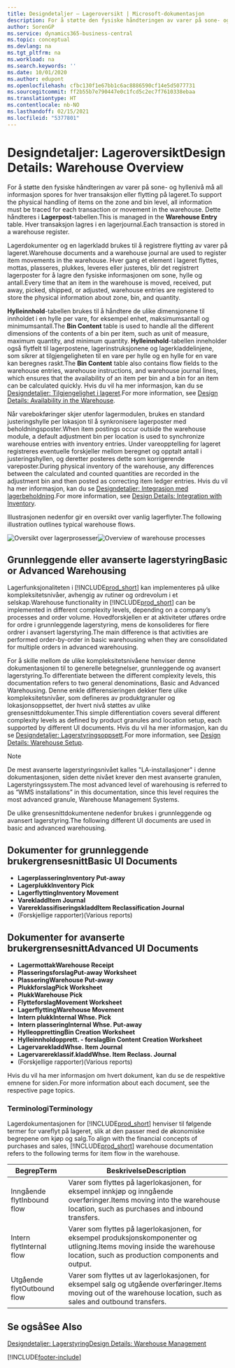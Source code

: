 ```yaml
---
title: Designdetaljer – Lageroversikt | Microsoft-dokumentasjon
description: For å støtte den fysiske håndteringen av varer på sone- og hyllenivå må all informasjon spores for hver transaksjon eller flytting på lageret. Dette håndteres i **Lagerpost**-tabellen. Hver transaksjon lagres i en lagerjournal.
author: SorenGP
ms.service: dynamics365-business-central
ms.topic: conceptual
ms.devlang: na
ms.tgt_pltfrm: na
ms.workload: na
ms.search.keywords: ''
ms.date: 10/01/2020
ms.author: edupont
ms.openlocfilehash: cfbc130f1e67bb1c6ac8886590cf14e5d5077731
ms.sourcegitcommit: ff2b55b7e790447e0c1fcd5c2ec7f7610338ebaa
ms.translationtype: HT
ms.contentlocale: nb-NO
ms.lasthandoff: 02/15/2021
ms.locfileid: "5377801"
---
```

# <a name="design-details-warehouse-overview"></a><span data-ttu-id="93cde-105">Designdetaljer: Lageroversikt</span><span class="sxs-lookup"><span data-stu-id="93cde-105">Design Details: Warehouse Overview</span></span>
<span data-ttu-id="93cde-106">For å støtte den fysiske håndteringen av varer på sone- og hyllenivå må all informasjon spores for hver transaksjon eller flytting på lageret.</span><span class="sxs-lookup"><span data-stu-id="93cde-106">To support the physical handling of items on the zone and bin level, all information must be traced for each transaction or movement in the warehouse.</span></span> <span data-ttu-id="93cde-107">Dette håndteres i **Lagerpost**-tabellen.</span><span class="sxs-lookup"><span data-stu-id="93cde-107">This is managed in the **Warehouse Entry** table.</span></span> <span data-ttu-id="93cde-108">Hver transaksjon lagres i en lagerjournal.</span><span class="sxs-lookup"><span data-stu-id="93cde-108">Each transaction is stored in a warehouse register.</span></span>  

<span data-ttu-id="93cde-109">Lagerdokumenter og en lagerkladd brukes til å registrere flytting av varer på lageret.</span><span class="sxs-lookup"><span data-stu-id="93cde-109">Warehouse documents and a warehouse journal are used to register item movements in the warehouse.</span></span> <span data-ttu-id="93cde-110">Hver gang et element i lageret flyttes, mottas, plasseres, plukkes, leveres eller justeres, blir det registrert lagerposter for å lagre den fysiske informasjonen om sone, hylle og antall.</span><span class="sxs-lookup"><span data-stu-id="93cde-110">Every time that an item in the warehouse is moved, received, put away, picked, shipped, or adjusted, warehouse entries are registered to store the physical information about zone, bin, and quantity.</span></span>

<span data-ttu-id="93cde-111">**Hylleinnhold**-tabellen brukes til å håndtere de ulike dimensjonene til innholdet i en hylle per vare, for eksempel enhet, maksimumsantall og minimumsantall.</span><span class="sxs-lookup"><span data-stu-id="93cde-111">The **Bin Content** table is used to handle all the different dimensions of the contents of a bin per item, such as unit of measure, maximum quantity, and minimum quantity.</span></span> <span data-ttu-id="93cde-112">**Hylleinnhold**-tabellen inneholder også flytfelt til lagerpostene, lagerinstruksjonene og lagerkladdelinjene, som sikrer at tilgjengeligheten til en vare per hylle og en hylle for en vare kan beregnes raskt.</span><span class="sxs-lookup"><span data-stu-id="93cde-112">The **Bin Content** table also contains flow fields to the warehouse entries, warehouse instructions, and warehouse journal lines, which ensures that the availability of an item per bin and a bin for an item can be calculated quickly.</span></span> <span data-ttu-id="93cde-113">Hvis du vil ha mer informasjon, kan du se [Designdetaljer: Tilgjengelighet i lageret](design-details-availability-in-the-warehouse.md).</span><span class="sxs-lookup"><span data-stu-id="93cde-113">For more information, see [Design Details: Availability in the Warehouse](design-details-availability-in-the-warehouse.md).</span></span>  

<span data-ttu-id="93cde-114">Når varebokføringer skjer utenfor lagermodulen, brukes en standard justeringshylle per lokasjon til å synkronisere lagerposter med beholdningsposter.</span><span class="sxs-lookup"><span data-stu-id="93cde-114">When item postings occur outside the warehouse module, a default adjustment bin per location is used to synchronize warehouse entries with inventory entries.</span></span> <span data-ttu-id="93cde-115">Under vareopptelling for lageret registreres eventuelle forskjeller mellom beregnet og opptalt antall i justeringshyllen, og deretter posteres dette som korrigerende vareposter.</span><span class="sxs-lookup"><span data-stu-id="93cde-115">During physical inventory of the warehouse, any differences between the calculated and counted quantities are recorded in the adjustment bin and then posted as correcting item ledger entries.</span></span> <span data-ttu-id="93cde-116">Hvis du vil ha mer informasjon, kan du se [Designdetaljer: Integrasjon med lagerbeholdning](design-details-integration-with-inventory.md).</span><span class="sxs-lookup"><span data-stu-id="93cde-116">For more information, see [Design Details: Integration with Inventory](design-details-integration-with-inventory.md).</span></span>  

<span data-ttu-id="93cde-117">Illustrasjonen nedenfor gir en oversikt over vanlig lagerflyter.</span><span class="sxs-lookup"><span data-stu-id="93cde-117">The following illustration outlines typical warehouse flows.</span></span>  

<span data-ttu-id="93cde-118">![Oversikt over lagerprosesser](media/design_details_warehouse_management_overview.png "Oversikt over lagerprosesser")</span><span class="sxs-lookup"><span data-stu-id="93cde-118">![Overview of warehouse processes](media/design_details_warehouse_management_overview.png "Overview of warehouse processes")</span></span>  

## <a name="basic-or-advanced-warehousing"></a><span data-ttu-id="93cde-119">Grunnleggende eller avanserte lagerstyring</span><span class="sxs-lookup"><span data-stu-id="93cde-119">Basic or Advanced Warehousing</span></span>  
<span data-ttu-id="93cde-120">Lagerfunksjonaliteten i [!INCLUDE[prod_short](includes/prod_short.md)] kan implementeres på ulike kompleksitetsnivåer, avhengig av rutiner og ordrevolum i et selskap.</span><span class="sxs-lookup"><span data-stu-id="93cde-120">Warehouse functionality in [!INCLUDE[prod_short](includes/prod_short.md)] can be implemented in different complexity levels, depending on a company’s processes and order volume.</span></span> <span data-ttu-id="93cde-121">Hovedforskjellen er at aktiviteter utføres ordre for ordre i grunnleggende lagerstyring, mens de konsolideres for flere ordrer i avansert lagerstyring.</span><span class="sxs-lookup"><span data-stu-id="93cde-121">The main difference is that activities are performed order-by-order in basic warehousing when they are consolidated for multiple orders in advanced warehousing.</span></span>  

 <span data-ttu-id="93cde-122">For å skille mellom de ulike kompleksitetsnivåene henviser denne dokumentasjonen til to generelle betegnelser, grunnleggende og avansert lagerstyring.</span><span class="sxs-lookup"><span data-stu-id="93cde-122">To differentiate between the different complexity levels, this documentation refers to two general denominations, Basic and Advanced Warehousing.</span></span> <span data-ttu-id="93cde-123">Denne enkle differensieringen dekker flere ulike kompleksitetsnivåer, som defineres av produktgranuler og lokasjonsoppsettet, der hvert nivå støttes av ulike grensesnittdokumenter.</span><span class="sxs-lookup"><span data-stu-id="93cde-123">This simple differentiation covers several different complexity levels as defined by product granules and location setup, each supported by different UI documents.</span></span> <span data-ttu-id="93cde-124">Hvis du vil ha mer informasjon, kan du se [Designdetaljer: Lagerstyringsoppsett](design-details-warehouse-setup.md).</span><span class="sxs-lookup"><span data-stu-id="93cde-124">For more information, see [Design Details: Warehouse Setup](design-details-warehouse-setup.md).</span></span>  

> [!NOTE]  
>  <span data-ttu-id="93cde-125">De mest avanserte lagerstyringsnivået kalles "LA-installasjoner" i denne dokumentasjonen, siden dette nivået krever den mest avanserte granulen, Lagerstyringssystem.</span><span class="sxs-lookup"><span data-stu-id="93cde-125">The most advanced level of warehousing is referred to as “WMS installations” in this documentation, since this level requires the most advanced granule, Warehouse Management Systems.</span></span>  

 <span data-ttu-id="93cde-126">De ulike grensesnittdokumentene nedenfor brukes i grunnleggende og avansert lagerstyring.</span><span class="sxs-lookup"><span data-stu-id="93cde-126">The following different UI documents are used in basic and advanced warehousing.</span></span>  

## <a name="basic-ui-documents"></a><span data-ttu-id="93cde-127">Dokumenter for grunnleggende brukergrensesnitt</span><span class="sxs-lookup"><span data-stu-id="93cde-127">Basic UI Documents</span></span>  

-   <span data-ttu-id="93cde-128">**Lagerplassering**</span><span class="sxs-lookup"><span data-stu-id="93cde-128">**Inventory Put-away**</span></span>  
-   <span data-ttu-id="93cde-129">**Lagerplukk**</span><span class="sxs-lookup"><span data-stu-id="93cde-129">**Inventory Pick**</span></span>  
-   <span data-ttu-id="93cde-130">**Lagerflytting**</span><span class="sxs-lookup"><span data-stu-id="93cde-130">**Inventory Movement**</span></span>  
-   <span data-ttu-id="93cde-131">**Varekladd**</span><span class="sxs-lookup"><span data-stu-id="93cde-131">**Item Journal**</span></span>  
-   <span data-ttu-id="93cde-132">**Varereklassifiseringskladd**</span><span class="sxs-lookup"><span data-stu-id="93cde-132">**Item Reclassification Journal**</span></span>  
-   <span data-ttu-id="93cde-133">(Forskjellige rapporter)</span><span class="sxs-lookup"><span data-stu-id="93cde-133">(Various reports)</span></span>  

## <a name="advanced-ui-documents"></a><span data-ttu-id="93cde-134">Dokumenter for avanserte brukergrensesnitt</span><span class="sxs-lookup"><span data-stu-id="93cde-134">Advanced UI Documents</span></span>  

-   <span data-ttu-id="93cde-135">**Lagermottak**</span><span class="sxs-lookup"><span data-stu-id="93cde-135">**Warehouse Receipt**</span></span>  
-   <span data-ttu-id="93cde-136">**Plasseringsforslag**</span><span class="sxs-lookup"><span data-stu-id="93cde-136">**Put-away Worksheet**</span></span>  
-   <span data-ttu-id="93cde-137">**Plassering**</span><span class="sxs-lookup"><span data-stu-id="93cde-137">**Warehouse Put-away**</span></span>  
-   <span data-ttu-id="93cde-138">**Plukkforslag**</span><span class="sxs-lookup"><span data-stu-id="93cde-138">**Pick Worksheet**</span></span>  
-   <span data-ttu-id="93cde-139">**Plukk**</span><span class="sxs-lookup"><span data-stu-id="93cde-139">**Warehouse Pick**</span></span>  
-   <span data-ttu-id="93cde-140">**Flytteforslag**</span><span class="sxs-lookup"><span data-stu-id="93cde-140">**Movement Worksheet**</span></span>  
-   <span data-ttu-id="93cde-141">**Lagerflytting**</span><span class="sxs-lookup"><span data-stu-id="93cde-141">**Warehouse Movement**</span></span>  
-   <span data-ttu-id="93cde-142">**Intern plukk**</span><span class="sxs-lookup"><span data-stu-id="93cde-142">**Internal Whse. Pick**</span></span>  
-   <span data-ttu-id="93cde-143">**Intern plassering**</span><span class="sxs-lookup"><span data-stu-id="93cde-143">**Internal Whse. Put-away**</span></span>  
-   <span data-ttu-id="93cde-144">**Hylleoppretting**</span><span class="sxs-lookup"><span data-stu-id="93cde-144">**Bin Creation Worksheet**</span></span>  
-   <span data-ttu-id="93cde-145">**Hylleinnholdopprett. - forslag**</span><span class="sxs-lookup"><span data-stu-id="93cde-145">**Bin Content Creation Worksheet**</span></span>  
-   <span data-ttu-id="93cde-146">**Lagervarekladd**</span><span class="sxs-lookup"><span data-stu-id="93cde-146">**Whse. Item Journal**</span></span>  
-   <span data-ttu-id="93cde-147">**Lagervarereklassif.kladd**</span><span class="sxs-lookup"><span data-stu-id="93cde-147">**Whse. Item Reclass. Journal**</span></span>  
-   <span data-ttu-id="93cde-148">(Forskjellige rapporter)</span><span class="sxs-lookup"><span data-stu-id="93cde-148">(Various reports)</span></span>  

<span data-ttu-id="93cde-149">Hvis du vil ha mer informasjon om hvert dokument, kan du se de respektive emnene for siden.</span><span class="sxs-lookup"><span data-stu-id="93cde-149">For more information about each document, see the respective page topics.</span></span>  

### <a name="terminology"></a><span data-ttu-id="93cde-150">Terminologi</span><span class="sxs-lookup"><span data-stu-id="93cde-150">Terminology</span></span>  
<span data-ttu-id="93cde-151">Lagerdokumentasjonen for [!INCLUDE[prod_short](includes/prod_short.md)] henviser til følgende termer for vareflyt på lageret, slik at den passer med de økonomiske begrepene om kjøp og salg.</span><span class="sxs-lookup"><span data-stu-id="93cde-151">To align with the financial concepts of purchases and sales, [!INCLUDE[prod_short](includes/prod_short.md)] warehouse documentation refers to the following terms for item flow in the warehouse.</span></span>  

|<span data-ttu-id="93cde-152">Begrep</span><span class="sxs-lookup"><span data-stu-id="93cde-152">Term</span></span>|<span data-ttu-id="93cde-153">Beskrivelse</span><span class="sxs-lookup"><span data-stu-id="93cde-153">Description</span></span>|  
|----------|---------------------------------------|  
|<span data-ttu-id="93cde-154">Inngående flyt</span><span class="sxs-lookup"><span data-stu-id="93cde-154">Inbound flow</span></span>|<span data-ttu-id="93cde-155">Varer som flyttes på lagerlokasjonen, for eksempel innkjøp og inngående overføringer.</span><span class="sxs-lookup"><span data-stu-id="93cde-155">Items moving into the warehouse location, such as purchases and inbound transfers.</span></span>|  
|<span data-ttu-id="93cde-156">Intern flyt</span><span class="sxs-lookup"><span data-stu-id="93cde-156">Internal flow</span></span>|<span data-ttu-id="93cde-157">Varer som flyttes på lagerlokasjonen, for eksempel produksjonskomponenter og utligning.</span><span class="sxs-lookup"><span data-stu-id="93cde-157">Items moving inside the warehouse location, such as production components and output.</span></span>|  
|<span data-ttu-id="93cde-158">Utgående flyt</span><span class="sxs-lookup"><span data-stu-id="93cde-158">Outbound flow</span></span>|<span data-ttu-id="93cde-159">Varer som flyttes ut av lagerlokasjonen, for eksempel salg og utgående overføringer.</span><span class="sxs-lookup"><span data-stu-id="93cde-159">Items moving out of the warehouse location, such as sales and outbound transfers.</span></span>|  

## <a name="see-also"></a><span data-ttu-id="93cde-160">Se også</span><span class="sxs-lookup"><span data-stu-id="93cde-160">See Also</span></span>  
 [<span data-ttu-id="93cde-161">Designdetaljer: Lagerstyring</span><span class="sxs-lookup"><span data-stu-id="93cde-161">Design Details: Warehouse Management</span></span>](design-details-warehouse-management.md)


[!INCLUDE[footer-include](includes/footer-banner.md)]